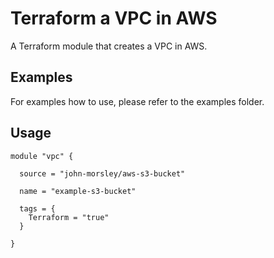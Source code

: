 ﻿# Terraform a VPC in AWS

A Terraform module that creates a VPC in AWS.

## Examples

For examples how to use, please refer to the examples folder.

## Usage

```
module "vpc" {

  source = "john-morsley/aws-s3-bucket"

  name = "example-s3-bucket"

  tags = {
    Terraform = "true"
  }

}
```